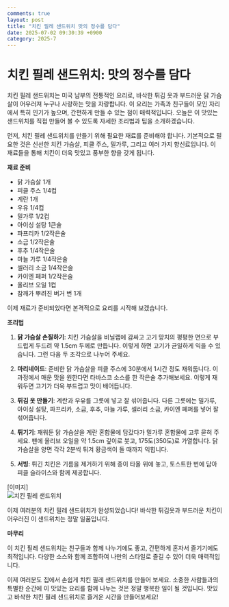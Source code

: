 ```yaml
---
comments: true
layout: post
title: "치킨 필레 샌드위치 맛의 정수를 담다"
date: 2025-07-02 09:30:39 +0900
category: 2025-7
---
```


# 치킨 필레 샌드위치: 맛의 정수를 담다

치킨 필레 샌드위치는 미국 남부의 전통적인 요리로, 바삭한 튀김 옷과 부드러운 닭 가슴살이 어우러져 누구나 사랑하는 맛을 자랑합니다. 이 요리는 가족과 친구들이 모인 자리에서 특히 인기가 높으며, 간편하게 만들 수 있는 점이 매력적입니다. 오늘은 이 맛있는 샌드위치를 직접 만들어 볼 수 있도록 자세한 조리법과 팁을 소개하겠습니다.

먼저, 치킨 필레 샌드위치를 만들기 위해 필요한 재료를 준비해야 합니다. 기본적으로 필요한 것은 신선한 치킨 가슴살, 피클 주스, 밀가루, 그리고 여러 가지 향신료입니다. 이 재료들을 통해 치킨이 더욱 맛있고 풍부한 향을 갖게 됩니다. 

**재료 준비**

- 닭 가슴살 1개
- 피클 주스 1/4컵
- 계란 1개
- 우유 1/4컵
- 밀가루 1/2컵
- 아이싱 설탕 1큰술
- 파프리카 1/2작은술
- 소금 1/2작은술
- 후추 1/4작은술
- 마늘 가루 1/4작은술
- 셀러리 소금 1/4작은술
- 카이엔 페퍼 1/2작은술
- 올리브 오일 1컵
- 참깨가 뿌려진 버거 번 1개

이제 재료가 준비되었다면 본격적으로 요리를 시작해 보겠습니다.

**조리법**

1. **닭 가슴살 손질하기**: 치킨 가슴살을 비닐랩에 감싸고 고기 망치의 평평한 면으로 부드럽게 두드려 약 1.5cm 두께로 만듭니다. 이렇게 하면 고기가 균일하게 익을 수 있습니다. 그런 다음 두 조각으로 나누어 주세요.

2. **마리네이드**: 준비한 닭 가슴살을 피클 주스에 30분에서 1시간 정도 재워둡니다. 이 과정에서 매운 맛을 원한다면 타바스코 소스를 한 작은술 추가해보세요. 이렇게 재워두면 고기가 더욱 부드럽고 맛이 배어듭니다.

3. **튀김 옷 만들기**: 계란과 우유를 그릇에 넣고 잘 섞어줍니다. 다른 그릇에는 밀가루, 아이싱 설탕, 파프리카, 소금, 후추, 마늘 가루, 셀러리 소금, 카이엔 페퍼를 넣어 잘 섞어줍니다.

4. **튀기기**: 재워둔 닭 가슴살을 계란 혼합물에 담갔다가 밀가루 혼합물에 고루 묻혀 주세요. 팬에 올리브 오일을 약 1.5cm 깊이로 붓고, 175도(350도)로 가열합니다. 닭 가슴살을 양면 각각 2분씩 튀겨 황금색이 돌 때까지 익힙니다. 

5. **서빙**: 튀긴 치킨은 기름을 제거하기 위해 종이 타올 위에 놓고, 토스트한 번에 담아 피클 슬라이스와 함께 제공합니다.

[이미지]  
![치킨 필레 샌드위치](https://www.themealdb.com/images/media/meals/sbx7n71587673021.jpg)

이제 여러분의 치킨 필레 샌드위치가 완성되었습니다! 바삭한 튀김옷과 부드러운 치킨이 어우러진 이 샌드위치는 정말 일품입니다. 

**마무리**

이 치킨 필레 샌드위치는 친구들과 함께 나누기에도 좋고, 간편하게 혼자서 즐기기에도 최적입니다. 다양한 소스와 함께 조합하여 나만의 스타일로 즐길 수 있어 더욱 매력적입니다. 

이제 여러분도 집에서 손쉽게 치킨 필레 샌드위치를 만들어 보세요. 소중한 사람들과의 특별한 순간에 이 맛있는 요리를 함께 나누는 것은 정말 행복한 일이 될 것입니다. 맛있고 바삭한 치킨 필레 샌드위치로 즐거운 시간을 만들어보세요!